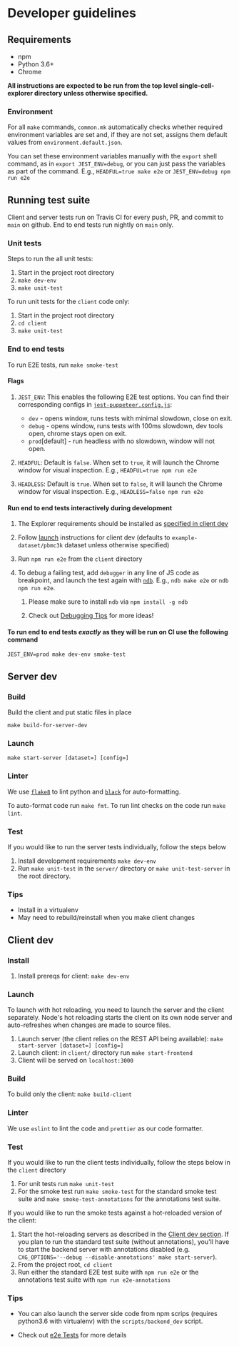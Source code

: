 # Developer guidelines

## Requirements

- npm
- Python 3.6+
- Chrome

**All instructions are expected to be run from the top level single-cell-explorer directory unless otherwise specified.**

### Environment

For all `make` commands, `common.mk` automatically checks whether required environment variables are set and, if they are not set, assigns them default values from `environment.default.json`.

You can set these environment variables manually with the `export` shell command, as in `export JEST_ENV=debug`, or you can just pass the variables as part of the command. E.g., `HEADFUL=true make e2e` or `JEST_ENV=debug npm run e2e`

## Running test suite

Client and server tests run on Travis CI for every push, PR, and commit to `main` on github. End to end tests run nightly on `main` only.

### Unit tests

Steps to run the all unit tests:

1. Start in the project root directory
1. `make dev-env`
1. `make unit-test`

To run unit tests for the `client` code only:

1. Start in the project root directory
1. `cd client`
1. `make unit-test`

### End to end tests

To run E2E tests, run `make smoke-test`

#### Flags

1. `JEST_ENV`: This enables the following E2E test options. You can find their corresponding configs in [`jest-puppeteer.config.js`](../client/jest-puppeteer.config.js):

   - `dev` - opens window, runs tests with minimal slowdown, close on exit.
   - `debug` - opens window, runs tests with 100ms slowdown, dev tools open, chrome stays open on exit.
   - `prod`[default] - run headless with no slowdown, window will not open.

2. `HEADFUL`: Default is `false`. When set to `true`, it will launch the Chrome window for visual inspection. E.g., `HEADFUL=true npm run e2e`

3. `HEADLESS`: Default is `true`. When set to `false`, it will launch the Chrome window for visual inspection. E.g., `HEADLESS=false npm run e2e`

#### Run end to end tests interactively during development

1. The Explorer requirements should be installed as [specified in client dev](#install)

1. Follow [launch](#launch) instructions for client dev (defaults to `example-dataset/pbmc3k` dataset unless otherwise specified)

1. Run `npm run e2e` from the `client` directory

1. To debug a failing test, add `debugger` in any line of JS code as breakpoint, and launch the test again with [`ndb`](https://github.com/GoogleChromeLabs/ndb). E.g., `ndb make e2e` or `ndb npm run e2e`.

   1. Please make sure to install `ndb` via `npm install -g ndb`

   1. Check out [Debugging Tips](e2e_tests.md#debugging-tips) for more ideas!

#### To run end to end tests _exactly_ as they will be run on CI use the following command

```shell
JEST_ENV=prod make dev-env smoke-test
```

## Server dev

### Build

Build the client and put static files in place

```make build-for-server-dev```

### Launch

```make start-server [dataset=] [config=]```

### Linter

We use [`flake8`](https://github.com/PyCQA/flake8) to lint python and [`black`](https://pypi.org/project/black/) for auto-formatting.

To auto-format code run `make fmt`. To run lint checks on the code run `make lint`.

### Test

If you would like to run the server tests individually, follow the steps below

1. Install development requirements `make dev-env`
1. Run `make unit-test` in the `server/` directory or `make unit-test-server` in the root directory.

### Tips

- Install in a virtualenv
- May need to rebuild/reinstall when you make client changes

## Client dev

### Install

1. Install prereqs for client: `make dev-env`

### Launch

To launch with hot reloading, you need to launch the server and the client separately. Node's hot reloading starts the client on its own node server and auto-refreshes when changes are made to source files.

1. Launch server (the client relies on the REST API being available): `make start-server [dataset=] [config=]`
2. Launch client: in `client/` directory run `make start-frontend`
3. Client will be served on `localhost:3000`

### Build

To build only the client: `make build-client`

### Linter

We use `eslint` to lint the code and `prettier` as our code formatter.

### Test

If you would like to run the client tests individually, follow the steps below in the `client` directory

1. For unit tests run `make unit-test`
1. For the smoke test run `make smoke-test` for the standard smoke test suite and `make smoke-test-annotations` for the annotations test suite.

If you would like to run the smoke tests against a hot-reloaded version of the client:

1. Start the hot-reloading servers as described in the [Client dev section](#client-dev). If you plan to run the standard test suite (without annotations), you'll have to start the backend server with annotations disabled (e.g. `CXG_OPTIONS='--debug --disable-annotations' make start-server`).
1. From the project root, `cd client`
1. Run either the standard E2E test suite with `npm run e2e` or the annotations test suite with `npm run e2e-annotations`

### Tips

- You can also launch the server side code from npm scrips (requires python3.6 with virtualenv) with the `scripts/backend_dev` script.

- Check out [e2e Tests](e2e_tests.md) for more details
